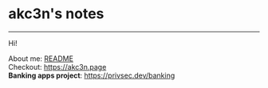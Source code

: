 # akc3n's notes
---

Hi! 

About me: [README](https://github.com/akc3n/akc3n.page#background)   
Checkout: https://akc3n.page   
**Banking apps project**: https://privsec.dev/banking   
